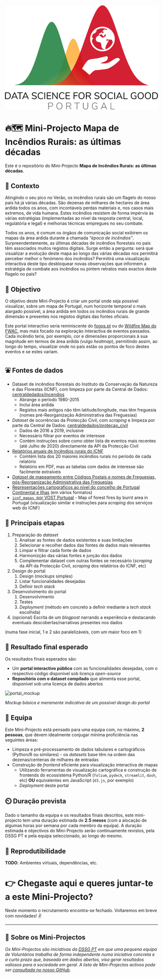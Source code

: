 ![DSGG Portugal](assets/dssg_logo_lettering.png)

# 🔥🗺️ Mini-Projecto Mapa de Incêndios Rurais: as últimas décadas 

Este é o repositório do Mini-Projecto **Mapa de Incêndios Rurais: as últimas décadas**.

## 🤔 Contexto

Atingindo o seu pico no Verão, os incêndios rurais são um flagelo do nosso país há já várias décadas. São dezenas de milhares de hectares de área ardida todos os anos, com incontáveis perdas materiais e, nos casos mais extremos, de vida humana. Estes incêndios resistem de forma impérvia às várias estratégias (implementadas ao nível da resposta central, local, regulatória e legal) e melhorias técnicas empregues no seu combate. 

Todos os anos, é comum os órgãos de comunicação social exibirem os mapas da área ardida durante a chamada _“época de incêndios”_. Surpreendentemente, as últimas décadas de incêndios florestais no país têm associados muitos registos digitais. Surge então a pergunta: será que visualizar a evolução deste mapa ao longo das várias décadas nos permitirá perceber melhor o fenómeno dos incêndios? Permitirá uma visualização interactiva deste tipo desbloquear novas observações que informem a estratégia de combate aos incêndios ou pintem retratos mais exactos deste flagelo no país? 

## 🥅 Objectivo

O objetivo deste Mini-Projecto é criar um portal onde seja possível visualizar, sobre um mapa de Portugal, num horizonte temporal o mais alargado possível, a área ardida em todos os incêndios rurais de grande dimensão e presentes nos registos digitais das fontes oficiais. 

Este portal interactivo seria reminiscente do [fogos.pt](https://fogos.pt/) ou do [Wildfire Map do FWAC](https://www.fireweatheravalanche.org/fire/), mas mais focado na exploração interactiva de eventos passados. Cada incêndio teria, por exemplo, cor e dimensões proporcionais à sua magnitude em termos de área ardida (vulgo _heatmap_), permitindo assim, ao longo do tempo, visualizar onde no país estão os pontos de foco destes eventos e se estes variam.

## ⛲ Fontes de dados

- Dataset de incêndios florestais do Instituto da Conservação da Natureza e das Florestas (ICNF), com limpeza por parte da Central de Dados: [centraldedados/incendios](https://github.com/centraldedados/incendios/)
  - Abrange o período 1980-2015
  - Inclui área ardida
  - Registos mais antigos não têm latitude/longitude, mas têm freguesia (nomes pré-Reorganização Administrativa das Freguesias)
- _Dataset_ de ocorrências da Protecção Civil, com _scraping_ e limpeza por parte da Central de Dados: [centraldedados/protecao_civil](https://github.com/centraldedados/protecao_civil/)
  - Dados de 2016 a 2019, inclusive
  - Necessário filtrar por eventos de interesse
  - Contém instruções sobre como obter lista de eventos mais recentes (até Julho de 2020) directamente da API da Protecção Civil
- [Relatórios anuais de Incêndios rurais do ICNF](http://www2.icnf.pt/portal/florestas/dfci/relat/rel-if) 
  - Comtém lista dos 20 maiores incêndios rurais no período de cada relatório
  - Relatório em PDF, mas as tabelas com dados de interesse são facilmente extraíveis
- [_Dataset_ de mapeamento entre Códigos Postais e nomes de Freguesias, pós-Reorganização Administrativa das Freguesias](https://github.com/dssg-pt/mp-mapeamento-cp7)
- [Representações cartográficos ao nível do concelho de Portugal Continental e Ilhas](https://github.com/dssg-pt/covid19pt-data/tree/master/extra/mapas/concelhos) (em vários formatos)
- [`icnf_mapas`, por VOST Portugal](https://github.com/vostpt/icnf_mapas) - Map of forest fires by burnt area in Portugal (visualização similar e instruções para _scraping_ dos serviços web do ICNF)

## 🧱 Principais etapas

1. Preparação do _dataset_
    1. Analisar as fontes de dados existentes e suas limitações
    2. Selecionar e recolher dados das fontes de dados mais relevantes
    3. Limpar e filtrar cada fonte de dados
    4. Harmonizção das várias fontes e junção dos dados
    5. Complementar dataset com outras fontes se necessário (_scraping_ da API da Protecção Civil, _scraping_ dos relatórios do ICNF, etc)
2. Design do portal
    1. Design (_mockups_ simples)
    2. Listar funcionalidades desejadas
    3. Definir _tech stack_
3. Desenvolvimento do portal
    1. Desenvolvimento
    2. Testes
    3. _Deployment_ (método em concreto a definir mediante a _tech stack_ escolhida)   
4. (opcional) Escrita de um _blogpost_ narrando a experiência e destacando eventuais descobertas/narrativas presentes nos dados 

(numa fase inicial, 1 e  2 são paralelizáveis, com um maior foco em 1)

## 🎯 Resultado final esperado

Os resultados finais esperados são:
- Um **portal interactivo público** com as funcionalidades desejadas, com o respectivo código disponível sob licença _open-source_
- **Repositório com o dataset compilado** que alimenta esse portal, disponível sob uma licença de dados abertos

![portal_mockup](https://user-images.githubusercontent.com/6266595/126084256-59c8bd27-23ee-478e-8fd8-f2063d8d70c5.png)

_Mockup básica e meramente indicativa de um possível design do portal_

## 👥 Equipa

Este Mini-Projecto está pensado para uma equipa com, no máximo, **2 pessoas**, que devem idealmente conjugar mínima proficiência nas seguintes áreas: 

- Limpeza e pré-processamento de dados tabulares e cartográficos (Python/R ou similares) - os _datasets_ base têm na ordem das dezenas/centenas de milhares de entradas
- Construção de _frontend_ eficiente para visualização interactiva de mapas
  - Utilizando ferramentas de visualização cartográfica e construção de frontends do ecossistema Python/R (`folium`, `pydeck`, `streamlit`, `dash`, etc) **OU** equivalentes em JavaScript (`d3.js`, por exemplo)
  - _Deployment_ deste portal

## ⏲️ Duração prevista

Dado o tamanho da equipa e os resultados finais descritos, este mini-projecto tem uma duração estimada de **2.5 meses** (com a alocação de algumas horas por semana por cada membro da equipa). A duração estimada e objectivos do Mini-Projecto serão continuamente revistos, pela DSSG PT e pela equipa seleccionado, ao longo do mesmo. 

## 🔁 Reprodutibilidade

**TODO**: Ambientes virtuais, dependências, etc. 

# 👉 Chegaste aqui e queres juntar-te a este Mini-Projecto?

Neste momento o recrutamento encontra-se fechado. Voltaremos em breve com novidades! ✌

--- 

## 📜 Sobre os Mini-Projectos

_Os Mini-Projectos são iniciativas da [DSSG PT](https://dssg.pt) em que uma pequena equipa de Voluntários trabalha de forma independente numa iniciativa concreta e a curto prazo que, baseada em dados abertos, visa gerar resultados valiosos para a sociedade em geral. A lista de Mini-Projectos activos pode ser [consultada no nosso GitHub](https://github.com/dssg-pt/)._

